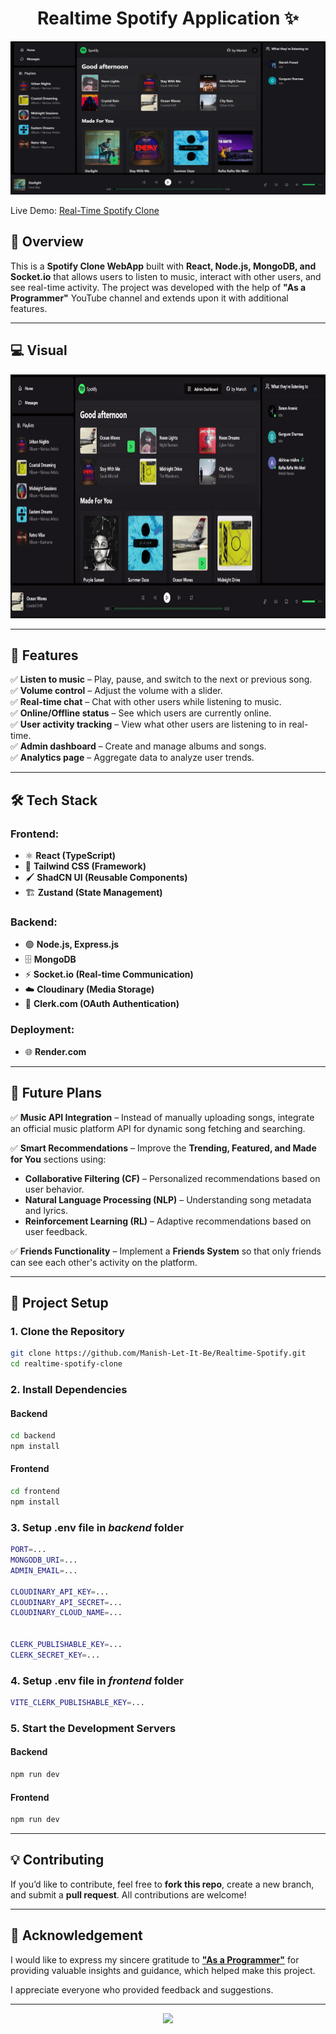 <h1 align="center">Realtime Spotify Application ✨</h1>

<!--   
![Demo App](/frontend/public/screenshot-for-readme.png)
-->
<p align="center">
<a  href="https://realtime-spotify-sjqh.onrender.com/">
    <img src="/frontend/public/Spotify_SS.jpg" alt="UI gif" ">
</a>
</p>

Live Demo: [Real-Time Spotify Clone](https://realtime-spotify-sjqh.onrender.com/)  

## 📌 Overview  
This is a **Spotify Clone WebApp** built with **React, Node.js, MongoDB, and Socket.io** that allows users to listen to music, interact with other users, and see real-time activity. The project was developed with the help of **"As a Programmer"** YouTube channel and extends upon it with additional features.  

---

## 💻 Visual
<p align="center">
<a  href="https://realtime-spotify-sjqh.onrender.com/">
    <img src="/frontend/public/Spotify.gif" alt="UI gif" height="390">
</a>
</p>

---

## 🚀 Features  

✅ **Listen to music** – Play, pause, and switch to the next or previous song.  
✅ **Volume control** – Adjust the volume with a slider.  
✅ **Real-time chat** – Chat with other users while listening to music.  
✅ **Online/Offline status** – See which users are currently online.  
✅ **User activity tracking** – View what other users are listening to in real-time.  
✅ **Admin dashboard** – Create and manage albums and songs.  
✅ **Analytics page** – Aggregate data to analyze user trends.  

---

## 🛠️ Tech Stack  

### **Frontend:**  
- ⚛ **React (TypeScript)**  
- 🎨 **Tailwind CSS (Framework)**  
- 🖌 **ShadCN UI (Reusable Components)**  
- 🏗 **Zustand (State Management)**  

### **Backend:**  
- 🟢 **Node.js, Express.js**  
- 🗄 **MongoDB**  
- ⚡ **Socket.io (Real-time Communication)**
- ☁️ **Cloudinary (Media Storage)**
- 🔐 **Clerk.com (OAuth Authentication)**  

### **Deployment:**  
- 🌐 **Render.com**  

---

## 🔮 Future Plans  

✅ **Music API Integration** – Instead of manually uploading songs, integrate an official music platform API for dynamic song fetching and searching.  

✅ **Smart Recommendations** – Improve the **Trending, Featured, and Made for You** sections using:  
- **Collaborative Filtering (CF)** – Personalized recommendations based on user behavior.  
- **Natural Language Processing (NLP)** – Understanding song metadata and lyrics.  
- **Reinforcement Learning (RL)** – Adaptive recommendations based on user feedback.  

✅ **Friends Functionality** – Implement a **Friends System** so that only friends can see each other's activity on the platform.  

---

## 📂 Project Setup  

### **1. Clone the Repository**  
```sh
git clone https://github.com/Manish-Let-It-Be/Realtime-Spotify.git
cd realtime-spotify-clone
```

### **2. Install Dependencies**  

#### **Backend**  
```sh
cd backend
npm install
```

#### **Frontend**  
```sh
cd frontend
npm install
```

### **3. Setup .env file in _backend_ folder**

```bash
PORT=...
MONGODB_URI=...
ADMIN_EMAIL=...

CLOUDINARY_API_KEY=...
CLOUDINARY_API_SECRET=...
CLOUDINARY_CLOUD_NAME=...


CLERK_PUBLISHABLE_KEY=...
CLERK_SECRET_KEY=...
```

### **4. Setup .env file in _frontend_ folder**

```bash
VITE_CLERK_PUBLISHABLE_KEY=...
```

### **5. Start the Development Servers**  

#### **Backend**  
```sh
npm run dev
```

#### **Frontend**  
```sh
npm run dev
```

---

## 💡 Contributing  
If you’d like to contribute, feel free to **fork this repo**, create a new branch, and submit a **pull request**. All contributions are welcome!  

---

## 🙏 Acknowledgement  

I would like to express my sincere gratitude to [**"As a Programmer"**](https://www.youtube.com/@asaprogrammer_) for providing valuable insights and guidance, which helped make this project. 

I appreciate everyone who provided feedback and suggestions.

---

<p align="center">
  <img src="https://readme-typing-svg.herokuapp.com?font=Fira+Code&pause=1000&color=39FF14&center=true&width=435&lines=Thank+You+For+Checking+!">
</p>

